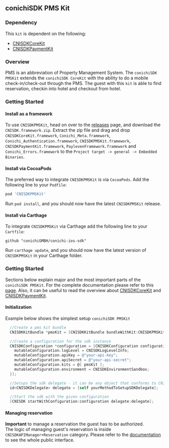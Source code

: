 ## conichiSDK PMS Kit

### Dependency

This `kit` is dependent on the following:
* [CNISDKCoreKit](https://github.com/conichiGMBH/conichi-ios-sdk/blob/master/Docs/CNISDKCoreKit.md)
* [CNISDKPaymentKit](https://github.com/conichiGMBH/conichi-ios-sdk/blob/master/Docs/CNISDKPaymentKit.md)

### Overview

PMS is an abbreviation of Property Management System. The `conichiSDK PMSKit` extends the `conichiSDK CoreKit` with the ability to do a mobile check-in/check-out through the PMS. The guest with this `kit` is able to find reservation, checkin into hotel and checkout from hotel.

### Getting Started

#### Install as a framework

To use `CNISDKPMSKit`, head on over to the [releases](https://github.com/conichiGMBH/conichi-ios-sdk/releases) page, and download the `CNISDK.framework.zip`. Extract the zip file and drag and drop `CNISDKCoreKit.framework`, `Conichi_Meta.framework`, `Conichi_Authentication.framework`, `CNISDKPMSKit.framework`, `CNISDKPaymentKit.framework`, `PaylevenFramework.framework` and `Conichi_Errors.framework` to the `Project target -> general -> Embedded Binaries`. 

#### Install via CocoaPods
The preferred way to integrate `CNISDKPMSKit` is via `CocoaPods`. Add the following line to your `Podfile`:
```ruby
pod 'CNISDKPMSKit'
```
Run `pod install`, and you should now have the latest `CNISDKPMSKit` release.

#### Install via Carthage

To integrate `CNISDKPMSKit` via Carthage add the following line to your `Cartfile`:
```
github "conichiGMBH/conichi-ios-sdk"
```
Run `carthage update`, and you should now have the latest version of `CNISDKPMSKit` in your Carthage folder.

### Getting Started

Sections below explain major and the most important parts of the `conichiSDK PMSKit`. For the complete documentation please refer to this [page](https://conichigmbh.github.io/ios/docs/CNISDKPMSKit/apple_doc/index.html). Also, it can be useful to read the overview about [CNISDKCoreKit](https://github.com/conichiGMBH/conichi-ios-sdk/blob/master/Docs/CNISDKCoreKit.md) and [CNISDKPaymentKit](https://github.com/conichiGMBH/conichi-ios-sdk/blob/master/Docs/CNISDKPaymentKit.md).

#### Initialization

Example below shows the simplest setup `conichiSDK PMSKit`

```objective-c
  //Create a pms kit bundle
  CNISDKKitBundle *pmsKit = [CNISDKKitBundle bundleWithKit:CNISDKPMSKit configuration:nil]

  //Create a configuration for the sdk instance
  CNISDKConfiguration *configuration = [CNISDKConfiguration configurationWithBlock:^(id<CNISDKMutableConfiguration> \_Nonnull mutableConfiguration) {
    mutableConfiguration.logLevel = CNISDKLogLevelInfo;
    mutableConfiguration.apiKey = @"your-api-key";
    mutableConfiguration.apiSecret = @"your-api-secret";
    mutableConfiguration.kits = @[ pmsKit ];
    mutableConfiguration.environment = CNISDKEnvironmentSandbox;
  }];

  //Setups the sdk delegate - it can be any object that conforms to CNISDKDelegate protocol
  id<CNISDKDelegate> delegate = [self yourMethodToSetupSDKDelegate];

  //Start the sdk with the given configuration
  [CNISDK startWithConfiguration:configuration delegate:delegate];
```

#### Managing reservation

__Important__ to manage a reservation the guest has to be authorized.  
The logic of managing guest's reservation is inside `CNISDKAPIManager+Reservation` category. Please refer to the [documentation](https://conichigmbh.github.io/ios/docs/CNISDKPMSKit/apple_doc/Categories/CNISDKAPIManager+Reservation.html) to see the whole public interface.

